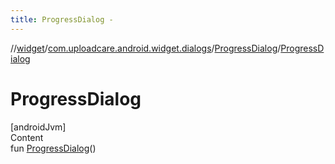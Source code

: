 ```yaml
---
title: ProgressDialog -
---
```

//[widget](../../index.md)/[com.uploadcare.android.widget.dialogs](../index.md)/[ProgressDialog](index.md)/[ProgressDialog](-progress-dialog.md)



# ProgressDialog  
[androidJvm]  
Content  
fun [ProgressDialog](-progress-dialog.md)()  



